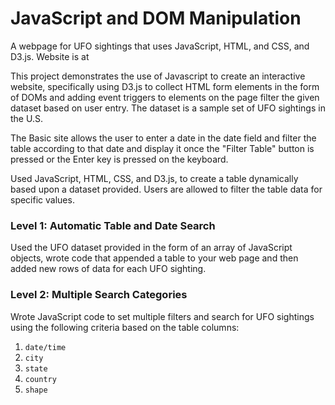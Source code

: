 

# JavaScript and DOM Manipulation

A webpage for UFO sightings that uses JavaScript, HTML, and CSS, and D3.js. Website is at

This project demonstrates the use of Javascript to create an interactive website, specifically using D3.js to collect HTML form elements in the form of DOMs and adding event triggers to elements on the page filter the given dataset based on user entry. The dataset is a sample set of UFO sightings in the U.S.

The Basic site allows the user to enter a date in the date field and filter the table according to that date and display it once the "Filter Table" button is pressed or the Enter key is pressed on the keyboard.

Used JavaScript, HTML, CSS, and D3.js, to create a table dynamically based upon a dataset provided. Users are allowed to filter the table data for specific values.


### Level 1: Automatic Table and Date Search 

Used the UFO dataset provided in the form of an array of JavaScript objects, wrote code that appended a table to your web page and then added new rows of data for each UFO sighting.

### Level 2: Multiple Search Categories 

Wrote JavaScript code to set multiple filters and search for UFO sightings using the following criteria based on the table columns:
  1. `date/time`
  2. `city`
  3. `state`
  4. `country`
  5. `shape`
